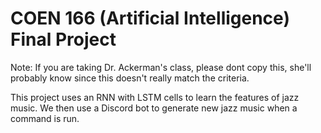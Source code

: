 # COEN 166 (Artificial Intelligence) Final Project

Note: If you are taking Dr. Ackerman's class, please dont copy this, she'll probably know since this doesn't really match the criteria.

This project uses an RNN with LSTM cells to learn the features of jazz music. We then use a Discord bot to generate new jazz music when a command is run.